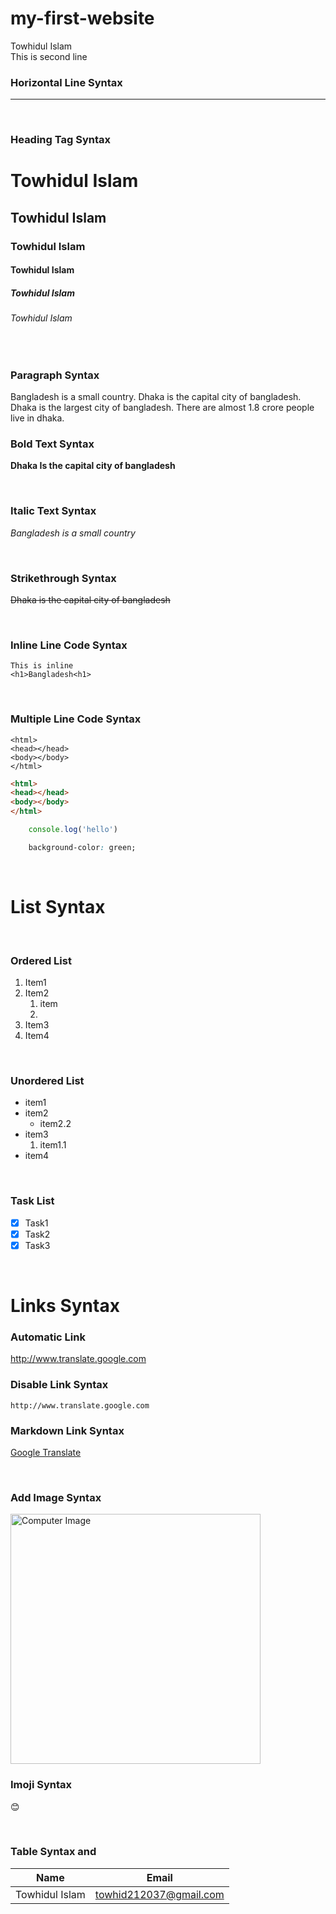 # my-first-website

<!-- markdown tutorial -->
Towhidul Islam  
This is second line
<br/>

### Horizontal Line Syntax

---

<br/>

### Heading Tag Syntax

# Towhidul Islam
## Towhidul Islam
### Towhidul Islam
#### Towhidul Islam
##### Towhidul Islam
###### Towhidul Islam

<br/>

### Paragraph Syntax

<p>Bangladesh is a small country. Dhaka is the capital city of bangladesh. Dhaka is the largest city of bangladesh. There are almost 1.8 crore people live in dhaka. </p>

### Bold Text Syntax

**Dhaka Is the capital city of bangladesh**  

<br/>

### Italic Text Syntax
_Bangladesh is a small country_

<br/>

### Strikethrough Syntax

~~Dhaka is the capital city of bangladesh~~

<br/>

### Inline Line Code Syntax

`This is inline`  
`<h1>Bangladesh<h1>`

<br/>

### Multiple Line Code Syntax

```
<html>
<head></head>
<body></body>
</html>
```

```html
<html>
<head></head>
<body></body>
</html>
```
```javascript
    console.log('hello')
```

```css
    background-color: green;
```
<br/>

# List Syntax

<br/>

### Ordered List

1. Item1
2. Item2
   1. item
   2. 
3. Item3
4. Item4

<br/>

### Unordered List
- item1
- item2
  - item2.2
- item3
  1. item1.1
- item4


<br/>


### Task List
- [x] Task1
- [x] Task2
- [x] Task3

<br/>

# Links Syntax
### Automatic Link
http://www.translate.google.com

### Disable Link Syntax
`http://www.translate.google.com`

### Markdown Link Syntax
[Google Translate][Websitelink]

<br/>

### Add Image Syntax
<!-- ![Computer](./Computer%201.jpg) -->

<img src="./Computer%201.jpg" width="400px" title="Computer Image">

<br/>

### Imoji Syntax
😊

<br/>

### Table Syntax and
|Name| Email|  
|----|----|
|Towhidul Islam|towhid212037@gmail.com|





<!-- All Link is here -->
[Websitelink]: http://www.translate.google.com